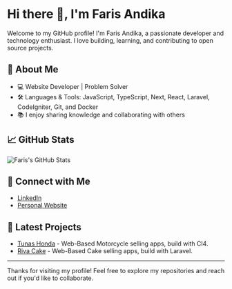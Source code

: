 # Hi there 👋, I'm Faris Andika

Welcome to my GitHub profile! I'm Faris Andika, a passionate developer and technology enthusiast. I love building, learning, and contributing to open source projects.

## 🚀 About Me

- 💻 Website Developer | Problem Solver
- 🛠️ Languages & Tools: JavaScript, TypeScript, Next, React, Laravel, CodeIgniter, Git, and Docker
- 📚 I enjoy sharing knowledge and collaborating with others

## 📈 GitHub Stats

![Faris's GitHub Stats](https://github-readme-stats.vercel.app/api?username=farisandikaa&show_icons=true&hide_title=true&count_private=true&theme=dracula)

## 🔗 Connect with Me

- [LinkedIn](https://linkedin.com/in/farisandikaa)
- [Personal Website](https://farisandika.vercel.app)

## 📝 Latest Projects

-  [Tunas Honda](https://github.com/farisandikaa/tunashonda) - Web-Based Motorcycle selling apps, build with CI4.
-  [Riva Cake](https://github.com/farisandikaa/rivacake) - Web-Based Cake selling apps, build with Laravel.


---

Thanks for visiting my profile! Feel free to explore my repositories and reach out if you'd like to collaborate.
